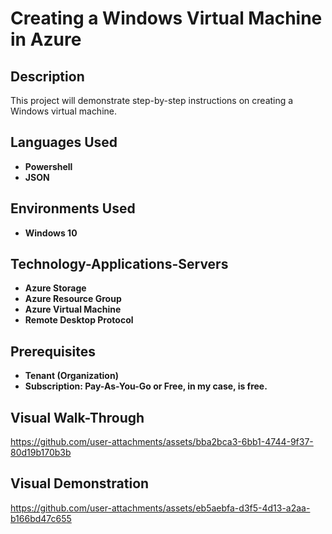  <h1>Creating a Windows Virtual Machine in Azure</h1>

 <h2>Description</h2>
This project will demonstrate step-by-step instructions on creating a Windows virtual machine.
<br />
<h2>Languages Used</h2>

 - <b>Powershell</b>
 - <b>JSON</b>
 
 <h2>Environments Used</h2>
 
 - <b>Windows 10</b>

<h2>Technology-Applications-Servers</h2>

- <b>Azure Storage</b>
- <b>Azure Resource Group</b>
- <b>Azure Virtual Machine</b>
- <b>Remote Desktop Protocol</b>

<h2> Prerequisites </h2>

- <b>Tenant (Organization)</b>
- <b>Subscription: Pay-As-You-Go or Free, in my case, is free.</b>

<h2>Visual Walk-Through</h2>

https://github.com/user-attachments/assets/bba2bca3-6bb1-4744-9f37-80d19b170b3b

<h2>Visual Demonstration</h2>

 https://github.com/user-attachments/assets/eb5aebfa-d3f5-4d13-a2aa-b166bd47c655
